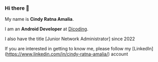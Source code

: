 ### Hi there 👋

<!--
**cineryam/cineryam** is a ✨ _special_ ✨ repository because its `README.md` (this file) appears on your GitHub profile.

Here are some ideas to get you started:

- 🔭 I’m currently working on ...
- 🌱 I’m currently learning ...
- 👯 I’m looking to collaborate on ...
- 🤔 I’m looking for help with ...
- 💬 Ask me about ...
- 📫 How to reach me: ...
- 😄 Pronouns: ...
- ⚡ Fun fact: ...
-->

My name is **Cindy Ratna Amalia**.

I am an **Android Developer** at [Dicoding](https://www.dicoding.com/).

I also have the title [Junior Network Administrator] since 2022

If you are interested in getting to know me, please follow my [LinkedIn] (https://www.linkedin.com/in/cindy-ratna-amalia/) account
